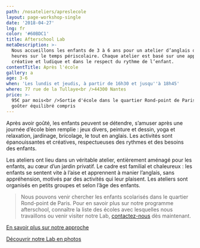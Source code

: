 ```yaml
---
path: /nosateliers/apreslecole
layout: page-workshop-single
date: '2018-04-27'
lng: fr
color: '#60BDC1'
title: Afterschool Lab
metaDescription: >-
  Nous accueillons les enfants de 3 à 6 ans pour un atelier d’anglais de 2
  heures sur le temps périscolaire. Chaque atelier est basé sur une approche
  créative et ludique et dans le respect du rythme de l’enfant.  
contentTitle: Après l'école
gallery: a
age: 3-6
when: 'Les lundis et jeudis, à partir de 16h30 et jusqu''à 18h45'
where: 77 rue de la Tullaye<br />44300 Nantes
price: >-
  95€ par mois<br />Sortie d'école dans le quartier Rond-point de Paris et
  goûter équilibré compris
---
```

Après avoir goûté, les enfants peuvent se détendre, s’amuser après une journée d’école bien remplie : jeux divers, peinture et dessin, yoga et relaxation, jardinage, bricolage, le tout en anglais.  Les activités sont épanouissantes et créatives, respectueuses des rythmes et des besoins des enfants.

Les ateliers ont lieu dans un véritable atelier, entièrement aménagé pour les enfants, au cœur d’un jardin privatif. Le cadre est familial et chaleureux : les enfants se sentent vite à l’aise et apprennent à manier l’anglais, sans appréhension, motivés par des activités qui leur plaisent. Les ateliers sont organisés en petits groupes et selon l’âge des enfants. 

> Nous pouvons venir chercher les enfants scolarisés dans le quartier Rond-point de Paris. Pour en savoir plus sur notre programme afterschool, connaître la liste des écoles avec lesquelles nous travaillons ou venir visiter notre Lab, [contactez-nous](/contact) dès maintenant. 

[En savoir plus sur notre approche](/pedagogie) 

[Découvrir notre Lab en photos](/nosateliers/#lab)
